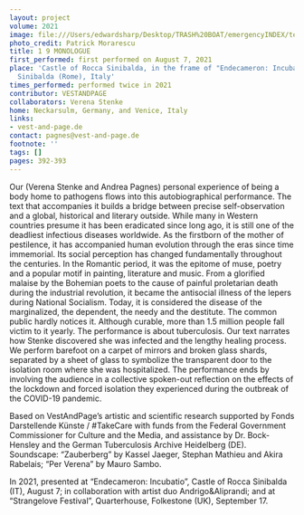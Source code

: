 ```yaml
---
layout: project
volume: 2021
image: file:///Users/edwardsharp/Desktop/TRASH%20BOAT/emergencyINDEX/ten_plus/guts/Links/1663490356809__1_9_Monologue--VestAndPage.jpg
photo_credit: Patrick Morarescu
title: 1 9 MONOLOGUE
first_performed: first performed on August 7, 2021
place: 'Castle of Rocca Sinibalda, in the frame of "Endecameron: Incubatio," Rocca
  Sinibalda (Rome), Italy'
times_performed: performed twice in 2021
contributor: VESTANDPAGE
collaborators: Verena Stenke
home: Neckarsulm, Germany, and Venice, Italy
links:
- vest-and-page.de
contact: pagnes@vest-and-page.de
footnote: ''
tags: []
pages: 392-393
---
```

Our (Verena Stenke and Andrea Pagnes) personal experience of being a body home to pathogens flows into this autobiographical performance. The text that accompanies it builds a bridge between precise self-observation and a global, historical and literary outside. While many in Western countries presume it has been eradicated since long ago, it is still one of the deadliest infectious diseases worldwide. As the firstborn of the mother of pestilence, it has accompanied human evolution through the eras since time immemorial. Its social perception has changed fundamentally throughout the centuries. In the Romantic period, it was the epitome of muse, poetry and a popular motif in painting, literature and music. From a glorified malaise by the Bohemian poets to the cause of painful proletarian death during the industrial revolution, it became the antisocial illness of the lepers during National Socialism. Today, it is considered the disease of the marginalized, the dependent, the needy and the destitute. The common public hardly notices it. Although curable, more than 1.5 million people fall victim to it yearly. The performance is about tuberculosis. Our text narrates how Stenke discovered she was infected and the lengthy healing process. We perform barefoot on a carpet of mirrors and broken glass shards, separated by a sheet of glass to symbolize the transparent door to the isolation room where she was hospitalized. The performance ends by involving the audience in a collective spoken-out reflection on the effects of the lockdown and forced isolation they experienced during the outbreak of the COVID-19 pandemic.

Based on VestAndPage’s artistic and scientific research supported by Fonds Darstellende Künste / #TakeCare with funds from the Federal Government Commissioner for Culture and the Media, and assistance by Dr. Bock-Hensley and the German Tuberculosis Archive Heidelberg (DE). Soundscape: “Zauberberg” by Kassel Jaeger, Stephan Mathieu and Akira Rabelais; “Per Verena” by Mauro Sambo.

In 2021, presented at “Endecameron: Incubatio”, Castle of Rocca Sinibalda (IT), August 7; in collaboration with artist duo Andrigo&amp;Aliprandi; and at “Strangelove Festival”, Quarterhouse, Folkestone (UK), September 17.